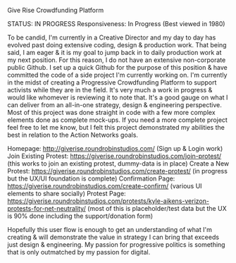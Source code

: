 Give Rise Crowdfunding Platform

STATUS: IN PROGRESS
Responsiveness:  In Progress (Best viewed in 1980)

To be candid, I'm currently in a Creative Director and my day to day has evolved past doing extensive coding, design & production work.  That being said, I am eager & it is my goal to jump back in to daily production work at my next position.  For this reason, I do not have an extensive non-corporate public Github.  I set up a quick Github for the purpose of this position & have committed the code of a side project I'm currently working on.   I'm currently in the midst of creating a Progressive Crowdfunding Platform to support activists while they are in the field.  It's very much a work in progress & would like whomever is reviewing it to note that.  It's a good gauge on what I can deliver from an all-in-one strategy, design & engineering perspective.  Most of this project was done straight in code with a few more complex elements done as complete mock-ups.   If you need a more complete project feel free to let me know, but I felt this project demonstrated my abilities the best in relation to the Action Networks goals.

Homepage:  http://giverise.roundrobinstudios.com/  (Sign up & Login work)
Join Existing Protest:  https://giverise.roundrobinstudios.com/join-protest/ (this works to join an existing protest, dummy-data is in place)
Create a New Protest: https://giverise.roundrobinstudios.com/create-protest/ (in progress but the UX/UI foundation is complete)
Confirmation Page:  https://giverise.roundrobinstudios.com/create-confirm/ (various UI elements to share socially)
Protest Page: https://giverise.roundrobinstudios.com/protests/kyle-aikens-verizon-protests-for-net-neutrality/ (most of this is placeholder/test data but the UX is 90% done including the support/donation form)

Hopefully this user flow is enough to get an understanding of what I'm creating & will demonstrate the value in strategy I can bring that exceeds just design & engineering.  My passion for progressive politics is something that is only outmatched by my passion for digital.
